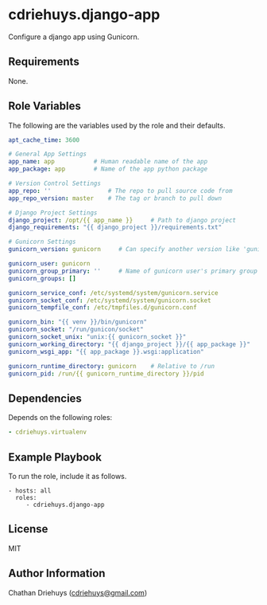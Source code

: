cdriehuys.django-app
=========

Configure a django app using Gunicorn.

Requirements
------------

None.

Role Variables
--------------

The following are the variables used by the role and their defaults.

```YAML
apt_cache_time: 3600

# General App Settings
app_name: app           # Human readable name of the app
app_package: app        # Name of the app python package

# Version Control Settings
app_repo: ''                # The repo to pull source code from
app_repo_version: master    # The tag or branch to pull down

# Django Project Settings
django_project: /opt/{{ app_name }}     # Path to django project
django_requirements: "{{ django_project }}/requirements.txt"

# Gunicorn Settings
gunicorn_version: gunicorn     # Can specify another version like 'gunicorn >= 19.7'

gunicorn_user: gunicorn
gunicorn_group_primary: ''     # Name of gunicorn user's primary group
gunicorn_groups: []

gunicorn_service_conf: /etc/systemd/system/gunicorn.service
gunicorn_socket_conf: /etc/systemd/system/gunicorn.socket
gunicorn_tempfile_conf: /etc/tmpfiles.d/gunicorn.conf

gunicorn_bin: "{{ venv }}/bin/gunicorn"
gunicorn_socket: "/run/gunicon/socket"
gunicorn_socket_unix: "unix:{{ gunicorn_socket }}"
gunicorn_working_directory: "{{ django_project }}/{{ app_package }}"
gunicorn_wsgi_app: "{{ app_package }}.wsgi:application"

gunicorn_runtime_directory: gunicorn    # Relative to /run
gunicorn_pid: /run/{{ gunicorn_runtime_directory }}/pid
```

Dependencies
------------

Depends on the following roles:

```YAML
- cdriehuys.virtualenv
```

Example Playbook
----------------

To run the role, include it as follows.

    - hosts: all
      roles:
         - cdriehuys.django-app

License
-------

MIT

Author Information
------------------

Chathan Driehuys (cdriehuys@gmail.com)
